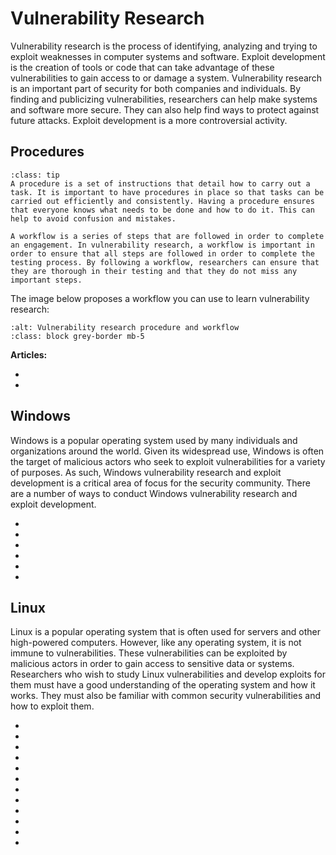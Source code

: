# Vulnerability Research

Vulnerability research is the process of identifying, analyzing and trying to exploit weaknesses in computer systems and software. Exploit development is the creation of tools or code that can take advantage of these vulnerabilities to gain access to or damage a system. Vulnerability research is an important part of security for both companies and individuals. By finding and publicizing vulnerabilities, researchers can help make systems and software more secure. They can also help find ways to protect against future attacks. Exploit development is a more controversial activity.

## Procedures

```{admonition} What is a procedure and a workflow and why are they important?
:class: tip
A procedure is a set of instructions that detail how to carry out a task. It is important to have procedures in place so that tasks can be carried out efficiently and consistently. Having a procedure ensures that everyone knows what needs to be done and how to do it. This can help to avoid confusion and mistakes.

A workflow is a series of steps that are followed in order to complete an engagement. In vulnerability research, a workflow is important in order to ensure that all steps are followed in order to complete the testing process. By following a workflow, researchers can ensure that they are thorough in their testing and that they do not miss any important steps. 
```

The image below proposes a workflow you can use to learn vulnerability research:

```{thumbnail} ../images/procedures/vulnerability-research-and-exploitation.svg
:alt: Vulnerability research procedure and workflow
:class: block grey-border mb-5
```

**Articles:**

* [](introduction-to-the-vulnerability-research-and-exploitation-workflow)
* [](using-contextual-analysis-to-decide-on-a-target-software-for-vulnerability-research)

## Windows

Windows is a popular operating system used by many individuals and organizations around the world. Given its widespread use, Windows is often the target of malicious actors who seek to exploit vulnerabilities for a variety of purposes. As such, Windows vulnerability research and exploit development is a critical area of focus for the security community. There are a number of ways to conduct Windows vulnerability research and exploit development.

* [](windows-exploitation-seh-based-overflow)
* [](basic-windows-shellcoding)
* [](windows-egg-hunting)
* [](windows-universal-shellcoding-x86)
* [](hands-on-windows-shellcoding-create-rop-via-mona.py)
* [](windows-exploit-countermeasures-part-1)

## Linux

Linux is a popular operating system that is often used for servers and other high-powered computers. However, like any operating system, it is not immune to vulnerabilities. These vulnerabilities can be exploited by malicious actors in order to gain access to sensitive data or systems. Researchers who wish to study Linux vulnerabilities and develop exploits for them must have a good understanding of the operating system and how it works. They must also be familiar with common security vulnerabilities and how to exploit them.

* [](introduction-to-linux-binary-exploitation-part-1)
* [](linux-exploitation-stack-smashing)
* [](linux-exploitation-abusing-eip)
* [](windows-exploitation-stack-overflow-part-1)
* [](windows-exploitation-stack-overflow-part-2)
* [](linux-exploitation-evading-exploit-protection)
* [](linux-exploitation-basic-linux-shellcoding)
* [](linux-exploitation-linux-reverse-tcp-shellcode)
* [](linux-exploitation-x64-shellcode)
* [](linux-exploitation-format-string-vulnerabilities-and-exploitation)
* [](linux-rop-exploitation-example)
* [](linux-exploitation-advanced-exploit-protection-evasion)
